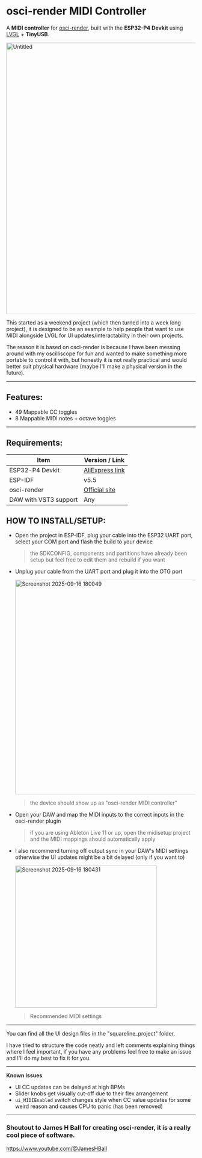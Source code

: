 # osci-render MIDI Controller

A **MIDI controller** for [osci-render](https://osci-render.com), built with the **ESP32-P4 Devkit** using [LVGL](https://lvgl.io/) + **TinyUSB**.

[<img width="1280" height="720" alt="Untitled" src="https://github.com/user-attachments/assets/fb49a7b0-c60a-4ee2-b3dd-0fd29101aab7" />](https://www.youtube.com/watch?v=a-7x3LHUfTs)

This started as a weekend project (which then turned into a week long project), it is designed to be an example to help people that want to use MIDI alongside LVGL for UI updates/interactability in their own projects.

The reason it is based on osci-render is because I have been messing around with my oscilliscope for fun and wanted to make something more portable to control it with, but honestly it is not really practical and would better suit physical hardware (maybe I'll make a physical version in the future).

---

## Features:
- 49 Mappable CC toggles
- 8 Mappable MIDI notes + octave toggles

---

## Requirements:

| Item | Version / Link |
|------|----------------|
| ESP32-P4 Devkit | [AliExpress link](https://www.aliexpress.com/item/1005007259059322.html) |
| ESP-IDF | v5.5 |
| osci-render | [Official site](https://osci-render.com) |
| DAW with VST3 support | Any |

## HOW TO INSTALL/SETUP:

- Open the project in ESP-IDF, plug your cable into the ESP32 UART port, select your COM port and flash the build to your device
  
  > the SDKCONFIG, components and partitions have already been setup but feel free to edit them and rebuild if you want

- Unplug your cable from the UART port and plug it into the OTG port

  <img width="774" height="569" alt="Screenshot 2025-09-16 180049" src="https://github.com/user-attachments/assets/30af7808-8e2c-4fe8-82f2-7c97774f898f" />
  
  > the device should show up as "osci-render MIDI controller"

- Open your DAW and map the MIDI inputs to the correct inputs in the osci-render plugin

  > if you are using Ableton Live 11 or up, open the midisetup project and the MIDI mappings should automatically apply

- I also recommend turning off output sync in your DAW's MIDI settings otherwise the UI updates might be a bit delayed (only if you want to)

  <img width="377" height="377" alt="Screenshot 2025-09-16 180431" src="https://github.com/user-attachments/assets/d9e8e403-586a-4863-a25e-2e43aa4d41c9" />
  
  > Recommended MIDI settings

---

You can find all the UI design files in the "squareline_project" folder.

I have tried to structure the code neatly and left comments explaining things where I feel important, if you have any problems feel free to make an issue and I'll do my best to fix it for you.

---

**Known Issues**
- UI CC updates can be delayed at high BPMs
- Slider knobs get visually cut-off due to their flex arrangement
- `ui_MIDIEnabled` switch changes style when CC value updates for some weird reason and causes CPU to panic (has been removed)

---
<h3>Shoutout to James H Ball for creating osci-render, it is a really cool piece of software.</h3>

https://www.youtube.com/@JamesHBall
